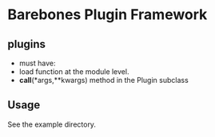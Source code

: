 # Barebones Plugin Framework

## plugins
* must have:
 * load function at the module level.
 * __call__(*args,**kwargs) method in the Plugin subclass

## Usage
See the example directory.
